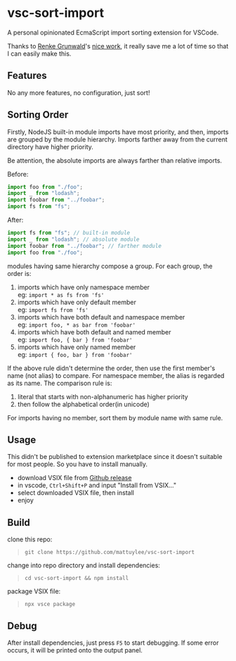 # vsc-sort-import
A personal opinionated EcmaScript import sorting extension for VSCode.

Thanks to [Renke Grunwald](https://github.com/renke)'s [nice work](https://github.com/renke/import-sort), it really save me a lot of time so that I can easily make this.

## Features

No any more features, no configuration, just sort!

## Sorting Order

Firstly, NodeJS built-in module imports have most priority, and then, imports are grouped by the module hierarchy. Imports farther away from the current directory have higher priority.

Be attention, the absolute imports are always farther than relative imports.

Before:

```javascript
import foo from "./foo";
import _ from "lodash";
import foobar from "../foobar";
import fs from "fs";
```

After:

```javascript
import fs from "fs"; // built-in module
import _ from "lodash"; // absolute module
import foobar from "../foobar"; // farther module
import foo from "./foo";
```

modules having same hierarchy compose a group. For each group, the order is:

1.  imports which have only namespace member  
    eg: `import * as fs from 'fs'`
2.  imports which have only default member  
    eg: `import fs from 'fs'`
3.  imports which have both default and namespace member  
    eg: `import foo, * as bar from 'foobar'`
4.  imports which have both default and named member  
    eg: `import foo, { bar } from 'foobar'`
5.  imports which have only named member  
    eg: `import { foo, bar } from 'foobar'`

If the above rule didn't determine the order, then use the first member's name (not alias) to compare. For namespace member, the alias is regarded as its name. The comparison rule is:

1. literal that starts with non-alphanumeric has higher priority
2. then follow the alphabetical order(in unicode)

For imports having no member, sort them by module name with same rule.

## Usage

This didn't be published to extension marketplace since it doesn't suitable for most people. So you have to install manually.

- download VSIX file from [Github release](https://github.com/mattuylee/vsc-sort-import/releases)
- in vscode, `Ctrl+Shift+P` and input "Install from VSIX..."
- select downloaded VSIX file, then install
- enjoy

## Build

clone this repo:

> `git clone https://github.com/mattuylee/vsc-sort-import`

change into repo directory and install dependencies:

> `cd vsc-sort-import && npm install`

package VSIX file:

> `npx vsce package`

## Debug

After install dependencies, just press `F5` to start debugging. If some error occurs, it will be printed onto the output panel.
